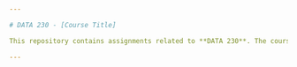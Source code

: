 ```yaml
---

# DATA 230 - [Course Title]

This repository contains assignments related to **DATA 230**. The course emphasizes applying data analytics skills to practical, multidisciplinary projects aligned with the MS Data Analytics program learning outcomes.

---
```

